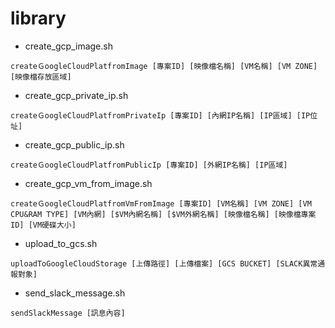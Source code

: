 # library

* create_gcp_image.sh

`createＧoogleCloudPlatfromImage [專案ID] [映像檔名稱] [VM名稱] [VM ZONE] [映像檔存放區域]`

* create_gcp_private_ip.sh

`createＧoogleCloudPlatfromPrivateIp [專案ID] [內網IP名稱] [IP區域] [IP位址]`

* create_gcp_public_ip.sh

`createＧoogleCloudPlatfromPublicIp [專案ID] [外網IP名稱] [IP區域]`

* create_gcp_vm_from_image.sh

`createＧoogleCloudPlatfromVmFromImage [專案ID] [VM名稱] [VM ZONE] [VM CPU&RAM TYPE] [VM內網] [$VM內網名稱] [$VM外網名稱] [映像檔名稱] [映像檔專案ID] [VM硬碟大小]`

* upload_to_gcs.sh

`uploadToGoogleCloudStorage [上傳路徑] [上傳檔案] [GCS BUCKET] [SLACK異常通報對象]`

* send_slack_message.sh

`sendSlackMessage [訊息內容]`